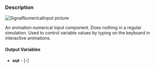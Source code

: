 ### Description
![SignalNumericalInput picture](SignalNumericalInput.svg)

An animation numerical input component. Does nothing in a regular simulation. Used to control variable values by typing on the keyboard in interactive animations.

#### Output Variables
* **out** -  [-]
